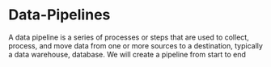 # Data-Pipelines
A data pipeline is a series of processes or steps that are used to collect, process, and move data from one or more sources to a destination, typically a data warehouse, database. We will create a pipeline from start to end
